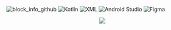 ![block_info_github](https://github.com/user-attachments/assets/cca17716-1ae2-4953-84ad-3de69b4657e0)
![Kotlin](https://img.shields.io/badge/-Kotlin-ffffff?style=flat&logo=kotlin)
![XML](https://img.shields.io/badge/-XML-ffffff?style=flat)
![Android Studio](https://img.shields.io/badge/-Android%20Studio-ffffff?style=flat&logo=android)
![Figma](https://img.shields.io/badge/-Figma-ffffff?style=flat&logo=figma)
<p align="center">
  <img src="![block_info_github](https://github.com/user-attachments/assets/cca17716-1ae2-4953-84ad-3de69b4657e0)"></p>
